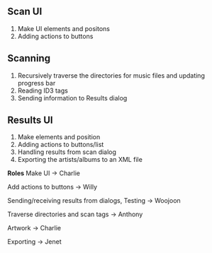 ## Scan UI ##
  1. Make UI elements and positons
  1. Adding actions to buttons


## Scanning ##
  1. Recursively traverse the directories for music files and updating progress bar
  1. Reading ID3 tags
  1. Sending information to Results dialog

## Results UI ##
  1. Make elements and position
  1. Adding actions to buttons/list
  1. Handling results from scan dialog
  1. Exporting the artists/albums to an XML file


**Roles**
Make UI -> Charlie

Add actions to buttons -> Willy

Sending/receiving results from dialogs, Testing -> Woojoon

Traverse directories and scan tags -> Anthony

Artwork -> Charlie

Exporting -> Jenet